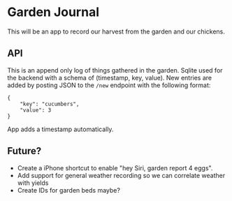 # Garden Journal

This will be an app to record our harvest from the garden and our chickens.

## API

This is an append only log of things gathered in the garden.  Sqlite used for the backend with a schema of (timestamp, key, value).  New entries are added by posting JSON to the `/new` endpoint with the following format:


```
{
    "key": "cucumbers",
    "value": 3
}
```

App adds a timestamp automatically.

## Future?

- Create a iPhone shortcut to enable "hey Siri, garden report 4 eggs".
- Add support for general weather recording so we can correlate weather with
yields
- Create IDs for garden beds maybe?
